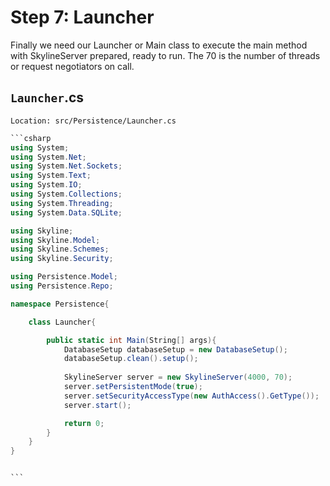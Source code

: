 # Step 7: Launcher

Finally we need our Launcher or Main class to execute the main method with SkylineServer prepared, ready to run. The 70 is the number of threads or request negotiators on call.

## `Launcher`.cs

`Location: src/Persistence/Launcher.cs`

````csharp
```csharp
using System;
using System.Net;
using System.Net.Sockets;
using System.Text;
using System.IO;
using System.Collections;
using System.Threading;
using System.Data.SQLite;

using Skyline;
using Skyline.Model;
using Skyline.Schemes;
using Skyline.Security;

using Persistence.Model;
using Persistence.Repo;

namespace Persistence{

    class Launcher{

        public static int Main(String[] args){
            DatabaseSetup databaseSetup = new DatabaseSetup();
            databaseSetup.clean().setup();
        
            SkylineServer server = new SkylineServer(4000, 70);
            server.setPersistentMode(true);
            server.setSecurityAccessType(new AuthAccess().GetType());
            server.start();

            return 0;
        }
    }
}


```
````
